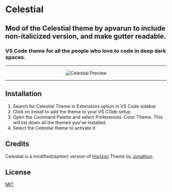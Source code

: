 # Celestial
## Mod of the Celestial theme by apvarun to include non-italicized version, and make gutter readable.
### VS Code theme for all the people who love to code in deep dark spaces.

----------

<p align="center">
  <img alt="Celestial Preview" src="https://github.com/pdf/vscode-celestial-mod-theme/raw/master/Preview.png" style="border-radius: 5px;">
</p>

----------

## Installation

1. Search for Celestial Theme in Extensions option in VS Code sidebar
2. Click on Install to add the theme to your VS COde setup
3. Open the Command Palette and select Preferences: Color Theme. This will list down all the themes you've installed.
4. Select the Celestial theme to activate it.

## Credits

Celestial is a modified(darker) version of [Horizon](https://marketplace.visualstudio.com/items?itemName=jolaleye.horizon-theme-vscode) Theme by [Jonathon](https://marketplace.visualstudio.com/publishers/jolaleye).

## License

[MIT](https://github.com/pdf/vscode-celestial-mod-theme/blob/master/LICENSE)
